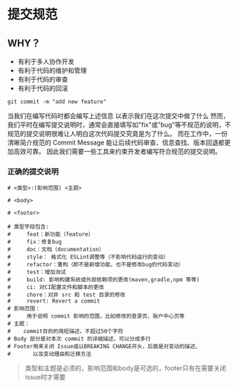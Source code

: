# 提交规范

## WHY？

- 有利于多人协作开发
- 有利于代码的维护和管理
- 有利于代码的审查
- 有利于代码的回滚

```git
git commit -m "add new feature"
```

当我们在编写代码时都会编写上述信息 以表示我们在这次提交中做了什么
然而，我们平时在编写提交说明时，通常会直接填写如"fix"或"bug"等不规范的说明，不规范的提交说明很难让人明白这次代码提交究竟是为了什么。
而在工作中，一份清晰简介规范的 Commit Message 能让后续代码审查、信息查找、版本回退都更加高效可靠。
因此我们需要一些工具来约束开发者编写符合规范的提交说明。

### 正确的提交说明

```git
# <类型>:(影响范围) <主题> 

# <body>

# <footer>

# 类型字段包含:
#     feat：新功能（feature）
#     fix：修复bug
#     doc：文档（documentation）
#     style： 格式化 ESLint调整等（不影响代码运行的变动）
#     refactor：重构（即不是新增功能，也不是修改bug的代码变动）
#     test：增加测试
#     build: 影响构建系统或外部依赖项的更改(maven,gradle,npm 等等)
#     ci: 对CI配置文件和脚本的更改
#     chore：对非 src 和 test 目录的修改
#     revert: Revert a commit
# 影响范围：
#     用于说明 commit 影响的范围，比如修改的登录页、账户中心页等
# 主题：
#    commit目的的简短描述，不超过50个字符
# Body 部分是对本次 commit 的详细描述，可以分成多行
# Footer用来关闭 Issue或以BREAKING CHANGE开头，后面是对变动的描述、
#       以及变动理由和迁移方法

```

> 类型和主题是必须的，影响范围和body是可选的，footer只有在需要关闭issue时才需要
